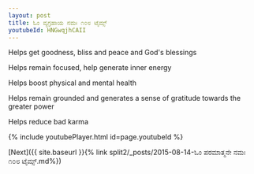 ```yaml
---
layout: post
title: ಓಂ ವ್ಯಗ್ರಹಾಯ ನಮಃ ೧೦೮ ಟೈಮ್ಸ್
youtubeId: HNGwqjhCAII
---
```

 
 
Helps get goodness, bliss and peace and God's blessings
 
Helps remain focused, help generate inner energy 
 
Helps boost physical and mental health 
 
Helps remain grounded and generates a sense of gratitude towards the greater power 
 
Helps reduce bad karma
 
 
 
 


{% include youtubePlayer.html id=page.youtubeId %}
 
[Next]({{ site.baseurl }}{% link  split2/_posts/2015-08-14-ಓಂ ಪರಮಾತ್ಮನೇ ನಮಃ ೧೦೮ ಟೈಮ್ಸ್.md%})
 
